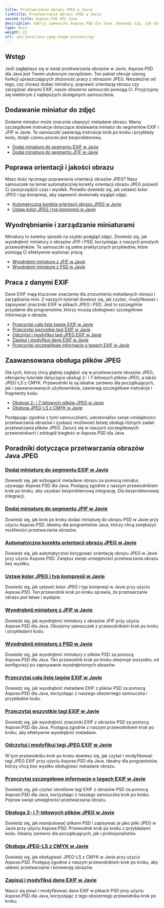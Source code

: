```yaml
---
title: Przetwarzanie obrazu JPEG w Javie
linktitle: Przetwarzanie obrazu JPEG w Javie
second_title: Aspose.PSD API Java
description: Odkryj samouczki Aspose.PSD dla Java. Dowiedz się, jak obsługiwać przetwarzanie EXIF, JFIF, JPEG i nie tylko, dzięki przewodnikom krok po kroku i przykładom kodu.
type: docs
weight: 23
url: /pl/java/java-jpeg-image-processing/
---
```


## Wstęp

Jeśli zagłębiasz się w świat przetwarzania obrazów w Javie, Aspose.PSD dla Java jest Twoim ulubionym narzędziem. Ten pakiet oferuje szereg funkcji upraszczających złożoność pracy z obrazami JPEG. Niezależnie od tego, czy chcesz dodać miniatury, poprawić orientację obrazu czy zarządzać danymi EXIF, nasze obszerne samouczki pomogą Ci. Przyjrzyjmy się niektórym z najlepszych dostępnych samouczków.

## Dodawanie miniatur do zdjęć

Dodanie miniatur może znacznie ulepszyć metadane obrazu. Mamy szczegółowe instrukcje dotyczące dodawania miniatur do segmentów EXIF i JFIF w Javie. Te samouczki zawierają instrukcje krok po kroku i przykłady kodu, dzięki czemu proces jest bezproblemowy.

- [Dodaj miniaturę do segmentu EXIF w Javie](./add-thumbnail-to-exif-segment-java/)
- [Dodaj miniaturę do segmentu JFIF w Javie](./add-thumbnail-to-jfif-segment-java/)

## Poprawa orientacji i jakości obrazu

Masz dość ręcznego poprawiania orientacji obrazów JPEG? Nasz samouczek na temat automatycznej korekty orientacji obrazu JPEG pozwoli Ci zaoszczędzić czas i wysiłek. Ponadto dowiedz się, jak ustawić kolor JPEG i typ kompresji, aby zapewnić doskonały wygląd zdjęć.

- [Automatyczna korekta orientacji obrazu JPEG w Javie](./auto-correct-jpeg-image-orientation-java/)
- [Ustaw kolor JPEG i typ kompresji w Javie](./set-jpeg-color-compression-type-java/)

## Wyodrębnianie i zarządzanie miniaturami

Miniatury to świetny sposób na szybki podgląd zdjęć. Dowiedz się, jak wyodrębnić miniatury z obrazów JFIF i PSD, korzystając z naszych prostych przewodników. Te samouczki są pełne praktycznych przykładów, które pomogą Ci efektywnie wykonać pracę.

- [Wyodrębnij miniaturę z JFIF w Javie](./extract-thumbnail-from-jfif-java/)
- [Wyodrębnij miniaturę z PSD w Javie](./extract-thumbnail-from-psd-java/)

## Praca z danymi EXIF

Dane EXIF mają kluczowe znaczenie dla zrozumienia metadanych obrazu i zarządzania nimi. Z naszych tutoriali dowiesz się, jak czytać, modyfikować i zapisywać znaczniki EXIF w plikach JPEG i PSD. Jest to szczególnie przydatne dla programistów, którzy muszą obsługiwać szczegółowe informacje o obrazie.

- [Przeczytaj całą listę tagów EXIF w Javie](./read-all-exif-tag-list-java/)
- [Przeczytaj wszystkie tagi EXIF w Javie](./read-all-exif-tags-java/)
- [Odczytuj i modyfikuj tagi JPEG EXIF w Javie](./read-modify-jpeg-exif-tags-java/)
- [Zapisuj i modyfikuj dane EXIF w Javie](./write-modify-exif-data-java/)
- [Przeczytaj szczegółowe informacje o tagach EXIF w Javie](./read-specific-exif-tags-info-java/)

## Zaawansowana obsługa plików JPEG

Dla tych, którzy chcą głębiej zagłębić się w przetwarzanie obrazów JPEG, oferujemy tutoriale dotyczące obsługi 2- i 7-bitowych plików JPEG, a także JPEG-LS z CMYK. Przewodniki te są idealne zarówno dla początkujących, jak i zaawansowanych użytkowników, zawierają szczegółowe instrukcje i fragmenty kodu.

- [Obsługa 2- i 7-bitowych plików JPEG w Javie](./support-2-7-bits-jpeg-java/)
- [Obsługa JPEG-LS z CMYK w Javie](./support-jpeg-ls-cmyk-java/)

Postępując zgodnie z tymi samouczkami, udoskonalisz swoje umiejętności przetwarzania obrazów i zyskasz możliwość łatwej obsługi różnych zadań przetwarzania plików JPEG. Zanurz się w naszych szczegółowych przewodnikach i zdobądź biegłość w Aspose.PSD dla Java.
## Poradniki dotyczące przetwarzania obrazów Java JPEG
### [Dodaj miniaturę do segmentu EXIF w Javie](./add-thumbnail-to-exif-segment-java/)
Dowiedz się, jak wzbogacić metadane obrazu za pomocą miniatur, używając Aspose.PSD dla Java. Postępuj zgodnie z naszym przewodnikiem krok po kroku, aby uzyskać bezproblemową integrację. Dla bezproblemowej integracji.
### [Dodaj miniaturę do segmentu JFIF w Javie](./add-thumbnail-to-jfif-segment-java/)
Dowiedz się, jak krok po kroku dodać miniaturę do obrazu PSD w Javie przy użyciu Aspose.PSD. Idealny dla programistów Java, którzy chcą zwiększyć możliwości przetwarzania obrazów.
### [Automatyczna korekta orientacji obrazu JPEG w Javie](./auto-correct-jpeg-image-orientation-java/)
Dowiedz się, jak automatycznie korygować orientację obrazu JPEG w Javie przy użyciu Aspose.PSD. Zwiększ swoje umiejętności przetwarzania obrazu bez wysiłku.
### [Ustaw kolor JPEG i typ kompresji w Javie](./set-jpeg-color-compression-type-java/)
Dowiedz się, jak ustawić kolor JPEG i typ kompresji w Javie przy użyciu Aspose.PSD. Ten przewodnik krok po kroku sprawia, że przetwarzanie obrazu jest łatwe i wydajne.
### [Wyodrębnij miniaturę z JFIF w Javie](./extract-thumbnail-from-jfif-java/)
Dowiedz się, jak wyodrębnić miniatury z obrazów JFIF przy użyciu Aspose.PSD dla Java. Obszerny samouczek z przewodnikiem krok po kroku i przykładami kodu.
### [Wyodrębnij miniaturę z PSD w Javie](./extract-thumbnail-from-psd-java/)
Dowiedz się, jak wyodrębnić miniatury z plików PSD za pomocą Aspose.PSD dla Java. Ten przewodnik krok po kroku obejmuje wszystko, od konfiguracji po zapisywanie wyodrębnionych obrazów.
### [Przeczytaj całą listę tagów EXIF w Javie](./read-all-exif-tag-list-java/)
Dowiedz się, jak wyodrębnić metadane EXIF z plików PSD za pomocą Aspose.PSD dla Java, korzystając z naszego obszernego samouczka i przykładów kodu.
### [Przeczytaj wszystkie tagi EXIF w Javie](./read-all-exif-tags-java/)
Dowiedz się, jak wyodrębnić znaczniki EXIF z obrazów PSD za pomocą Aspose.PSD dla Java. Postępuj zgodnie z naszym przewodnikiem krok po kroku, aby efektywnie wyodrębnić metadane.
### [Odczytuj i modyfikuj tagi JPEG EXIF w Javie](./read-modify-jpeg-exif-tags-java/)
W tym przewodniku krok po kroku dowiesz się, jak czytać i modyfikować tagi JPEG EXIF przy użyciu Aspose.PSD dla Java. Idealny dla programistów, którzy chcą bez wysiłku obsługiwać metadane obrazu.
### [Przeczytaj szczegółowe informacje o tagach EXIF w Javie](./read-specific-exif-tags-info-java/)
Dowiedz się, jak czytać określone tagi EXIF z obrazów PSD za pomocą Aspose.PSD dla Java, korzystając z naszego samouczka krok po kroku. Popraw swoje umiejętności przetwarzania obrazu.
### [Obsługa 2- i 7-bitowych plików JPEG w Javie](./support-2-7-bits-jpeg-java/)
Dowiedz się, jak manipulować plikami PSD i zapisywać je jako pliki JPEG w Javie przy użyciu Aspose.PSD. Przewodnik krok po kroku z przykładami kodu. Idealny zarówno dla początkujących, jak i profesjonalistów.
### [Obsługa JPEG-LS z CMYK w Javie](./support-jpeg-ls-cmyk-java/)
Dowiedz się, jak obsługiwać JPEG-LS z CMYK w Javie przy użyciu Aspose.PSD. Postępuj zgodnie z naszym przewodnikiem krok po kroku, aby ułatwić przetwarzanie i konwersję obrazów.
### [Zapisuj i modyfikuj dane EXIF w Javie](./write-modify-exif-data-java/)
Naucz się pisać i modyfikować dane EXIF w plikach PSD przy użyciu Aspose.PSD dla Java, korzystając z tego obszernego przewodnika krok po kroku.